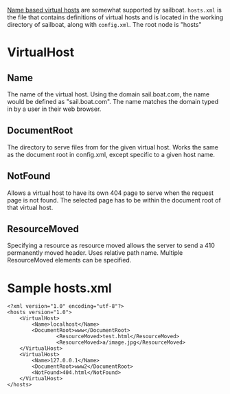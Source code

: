 [Name based virtual hosts](http://en.wikipedia.org/wiki/Virtual_hosting) are somewhat supported by sailboat. `hosts.xml` is the file that contains definitions of virtual hosts and is located in the working directory of sailboat, along with `config.xml`. The root node is "hosts"

# VirtualHost #

## Name ##

The name of the virtual host. Using the domain sail.boat.com, the name would be defined as "sail.boat.com". The name matches the domain typed in by a user in their web browser.

## DocumentRoot ##

The directory to serve files from for the given virtual host. Works the same as the document root in config.xml, except specific to a given host name.

## NotFound ##

Allows a virtual host to have its own 404 page to serve when the request page is not found. The selected page has to be within the document root of that virtual host.

## ResourceMoved ##

Specifying a resource as resource moved allows the server to send a 410 permanently moved header. Uses relative path name. Multiple ResourceMoved elements can be specified.

# Sample hosts.xml #
```
<?xml version="1.0" encoding="utf-8"?>
<hosts version="1.0">
	<VirtualHost>
		<Name>localhost</Name>
		<DocumentRoot>www</DocumentRoot>
                <ResourceMoved>test.html</ResourceMoved>
                <ResourceMoved>a/image.jpg</ResourceMoved>
	</VirtualHost>
	<VirtualHost>
		<Name>127.0.0.1</Name>
		<DocumentRoot>www2</DocumentRoot>
		<NotFound>404.html</NotFound>
	</VirtualHost>
</hosts>
```